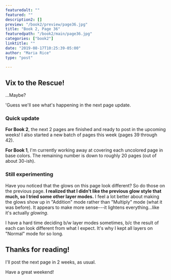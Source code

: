```yaml
---
featuredalt: ""
featured: ""
description2: []
preview: "/book2/preview/page36.jpg"
title: "Book 2, Page 36"
featuredpath: "/book2/main/page36.jpg"
categories: ["book2"]
linktitle: ""
date: "2019-08-17T10:25:39-05:00"
author: "Maria Rice"
type: "post"

---
```


## Vix to the Rescue!

...Maybe?

'Guess we'll see what's happening in the next page update. 

### Quick update

**For Book 2**, the next 2 pages are finished and ready to post in the upcoming weeks!
I also started a new batch of pages this week (pages 39 through 42).

**For Book 1**, I'm currently working away at covering each uncolored page in base colors. 
The remaining number is down to roughly 20 pages (out of about 30-ish).

### Still experimenting

Have you noticed that the glows on this page look different? 
So do those on the previous page. 
**I realized that I didn't like the previous glow style that much, so I tried some other layer modes.** 
I feel a lot better about making the glows show up in "Addition" mode rather than "Multiply" mode (what it was before). 
It appears to make more sense---it lightens everything...like it's actually _glowing_. 

I have a hard time deciding b/w layer modes sometimes, b/c the result of each can look different from what I expect. 
It's why I kept all layers on "Normal" mode for so long. 

## Thanks for reading!

I'll post the next page in 2 weeks, as usual.

Have a great weekend!

